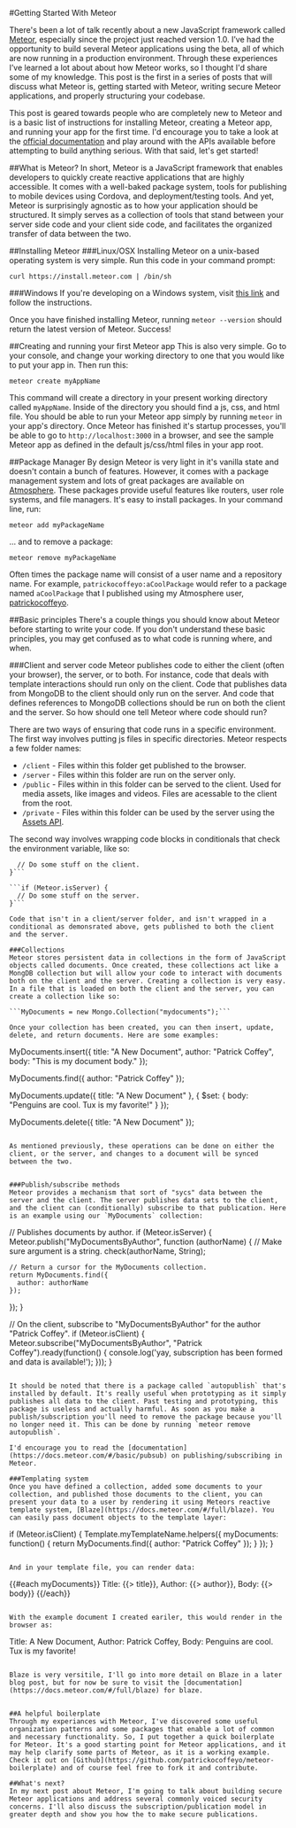 #Getting Started With Meteor

There's been a lot of talk recently about a new JavaScript framework called [Meteor](http://meteor.com), especially since the project just reached version 1.0. I’ve had the opportunity to build several Meteor applications using the beta, all of which are now running in a production environment. Through these experiences I’ve learned a lot about about how Meteor works, so I thought I'd share some of my knowledge. This post is the first in a series of posts that will discuss what Meteor is, getting started with Meteor, writing secure Meteor applications, and properly structuring your codebase. 

This post is geared towards people who are completely new to Meteor and is a basic list of instructions for installing Meteor, creating a Meteor app, and running your app for the first time. I'd encourage you to take a look at the [official documentation](docs.meteor.com) and play around with the APIs available before attempting to build anything serious. With that said, let's get started!

##What is Meteor?
In short, Meteor is a JavaScript framework that enables developers to quickly create reactive applications that are highly accessible. It comes with a well-baked package system, tools for publishing to mobile devices using Cordova, and deployment/testing tools. And yet, Meteor is surprisingly agnostic as to how your application should be structured. It simply serves as a collection of tools that stand between your server side code and your client side code, and facilitates the organized transfer of data between the two.

##Installing Meteor
###Linux/OSX
Installing Meteor on a unix-based operating system is very simple. Run this code in your command prompt:

```curl https://install.meteor.com | /bin/sh```

###Windows
If you're developing on a Windows system, visit [this link](http://win.meteor.com) and follow the instructions.


Once you have finished installing Meteor, running `meteor --version` should return the latest version of Meteor. Success!


##Creating and running your first Meteor app
This is also very simple. Go to your console, and change your working directory to one that you would like to put your app in. Then run this:

```meteor create myAppName```

This command will create a directory in your present working directory called `myAppName`. Inside of the directory you should find a js, css, and html file. You should be able to run your Meteor app simply by running `meteor` in your app's directory. Once Meteor has finished it's startup processes, you'll be able to go to `http://localhost:3000` in a browser, and see the sample Meteor app as defined in the default js/css/html files in your app root.


##Package Manager
By design Meteor is very light in it's vanilla state and doesn't contain a bunch of features. However, it comes with a package management system and lots of great packages are available on [Atmosphere](https://atmospherejs.com). These packages provide useful features like routers, user role systems, and file managers. It's easy to install packages. In your command line, run:

```
meteor add myPackageName
```

... and to remove a package:

```
meteor remove myPackageName
```

Often times the package name will consist of a user name and a repository name. For example,  `patrickocoffeyo:aCoolPackage` would refer to a package named `aCoolPackage` that I published using my Atmosphere user, [patrickocoffeyo](https://atmospherejs.com/patrickocoffeyo).

##Basic principles
There's a couple things you should know about Meteor before starting to write your code. If you don't understand these basic principles, you may get confused as to what code is running where, and when.

###Client and server code
Meteor publishes code to either the client (often your browser), the server, or to both. For instance, code that deals with template interactions should run only on the client. Code that publishes data from MongoDB to the client should only run on the server. And code that defines references to MongoDB collections should be run on both the client and the server. So how should one tell Meteor where code should run?

There are two ways of ensuring that code runs in a specific environment. The first way involves putting js files in specific directories. Meteor respects a few folder names:

* `/client` - Files within this folder get published to the browser.
* `/server` - Files within this folder are run on the server only.
* `/public` - Files within in this folder can be served to the client. Used for media assets, like images and videos. Files are acessable to the client from the root.
* `/private` - Files within this folder can be used by the server using the [Assets API](https://docs.meteor.com/#assets).

The second way involves wrapping code blocks in conditionals that check the environment variable, like so:

```if (Meteor.isClient) {
  // Do some stuff on the client.
}```

```if (Meteor.isServer) {
  // Do some stuff on the server.
}```

Code that isn't in a client/server folder, and isn't wrapped in a conditional as demonsrated above, gets published to both the client and the server.

###Collections
Meteor stores persistent data in collections in the form of JavaScript objects called documents. Once created, these collections act like a MongDB collection but will allow your code to interact with documents both on the client and the server. Creating a collection is very easy. In a file that is loaded on both the client and the server, you can create a collection like so:

```MyDocuments = new Mongo.Collection("mydocuments");```

Once your collection has been created, you can then insert, update, delete, and return documents. Here are some examples:

```
MyDocuments.insert({
  title: "A New Document",
  author: "Patrick Coffey",
  body: "This is my document body."
});

MyDocuments.find({
  author: "Patrick Coffey"
});

MyDocuments.update({
  title: "A New Document"
}, {
  $set: {
    body: "Penguins are cool. Tux is my favorite!"
  }
});

MyDocuments.delete({
  title: "A New Document"
});
```

As mentioned previously, these operations can be done on either the client, or the server, and changes to a document will be synced between the two.


###Publish/subscribe methods
Meteor provides a mechanism that sort of "sycs" data between the server and the client. The server publishes data sets to the client, and the client can (conditionally) subscribe to that publication. Here is an example using our `MyDocuments` collection:

```
// Publishes documents by author.
if (Meteor.isServer) {
  Meteor.publish("MyDocumentsByAuthor", function (authorName) {
    // Make sure argument is a string.
    check(authorName, String);
    
    // Return a cursor for the MyDocuments collection.
    return MyDocuments.find({
      author: authorName
    });
  });
}

// On the client, subscribe to "MyDocumentsByAuthor" for the author "Patrick Coffey".
if (Meteor.isClient) {
  Meteor.subscribe("MyDocumentsByAuthor", "Patrick Coffey").ready(function() {
    console.log('yay, subscription has been formed and data is available!');
  }));
}
```

It should be noted that there is a package called `autopublish` that's installed by default. It's really useful when prototyping as it simply publishes all data to the client. Past testing and prototyping, this package is useless and actually harmful. As soon as you make a publish/subscription you'll need to remove the package because you'll no longer need it. This can be done by running `meteor remove autopublish`.

I'd encourage you to read the [documentation](https://docs.meteor.com/#/basic/pubsub) on publishing/subscribing in Meteor.

###Templating system
Once you have defined a collection, added some documents to your collection, and published those documents to the client, you can present your data to a user by rendering it using Meteors reactive template system, [Blaze](https://docs.meteor.com/#/full/blaze). You can easily pass document objects to the template layer:

```
if (Meteor.isClient) {
  Template.myTemplateName.helpers({
    myDocuments: function() { 
      return MyDocuments.find({
      	author: "Patrick Coffey"
      });
    }
  });
}
```

And in your template file, you can render data:

```
{{#each myDocuments}}
  Title: {{> title}},
  Author: {{> author}},
  Body: {{> body}}
{{/each}}
```

With the example document I created eariler, this would render in the browser as:

```
Title: A New Document,
Author: Patrick Coffey,
Body: Penguins are cool. Tux is my favorite!
```

Blaze is very versitile, I'll go into more detail on Blaze in a later blog post, but for now be sure to visit the [documentation](https://docs.meteor.com/#/full/blaze) for blaze.


##A helpful boilerplate
Through my experiances with Meteor, I've discovered some useful organization patterns and some packages that enable a lot of common and necessary functionality. So, I put together a quick boilerplate for Meteor. It's a good starting point for Meteor applications, and it may help clarify some parts of Meteor, as it is a working example. Check it out on [Github](https://github.com/patrickocoffeyo/meteor-boilerplate) and of course feel free to fork it and contribute.

##What's next?
In my next post about Meteor, I'm going to talk about building secure Meteor applications and address several commonly voiced security concerns. I'll also discuss the subscription/publication model in greater depth and show you how the to make secure publications.


